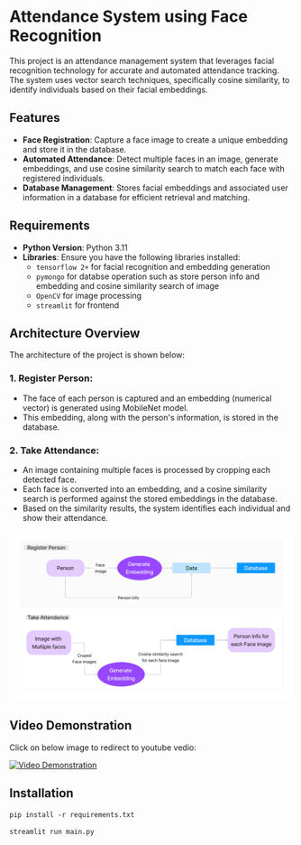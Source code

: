 # Attendance System using Face Recognition

This project is an attendance management system that leverages facial recognition technology for accurate and automated attendance tracking. The system uses vector search techniques, specifically cosine similarity, to identify individuals based on their facial embeddings.

## Features

- **Face Registration**: Capture a face image to create a unique embedding and store it in the database.
- **Automated Attendance**: Detect multiple faces in an image, generate embeddings, and use cosine similarity search to match each face with registered individuals.
- **Database Management**: Stores facial embeddings and associated user information in a database for efficient retrieval and matching.
  
## Requirements

- **Python Version**: Python 3.11
- **Libraries**: Ensure you have the following libraries installed:
  - `tensorflow 2+` for facial recognition and embedding generation
  - `pymongo` for databse operation such as store person info and embedding and cosine similarity search of image 
  - `OpenCV` for image processing
  - `streamlit` for frontend

## Architecture Overview

The architecture of the project is shown below:

### 1. **Register Person**:
   - The face of each person is captured and an embedding (numerical vector) is generated using MobileNet model.
   - This embedding, along with the person's information, is stored in the database.

### 2. **Take Attendance**:
   - An image containing multiple faces is processed by cropping each detected face.
   - Each face is converted into an embedding, and a cosine similarity search is performed against the stored embeddings in the database.
   - Based on the similarity results, the system identifies each individual and show their attendance.

![Project Architecture](images/Architeture.jpg)

## Video Demonstration

Click on below image to redirect to youtube vedio:

[![Video Demonstration](https://img.youtube.com/vi/hhsgVJLCsDw/0.jpg)](https://youtu.be/hhsgVJLCsDw)


## Installation

```
pip install -r requirements.txt
```

```
streamlit run main.py
```